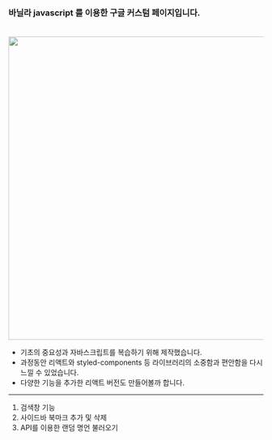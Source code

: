 ### 바닐라 javascript 를 이용한 구글 커스텀 페이지입니다. <br/><br/>
<img width="600px" src="https://blog.kakaocdn.net/dn/bHSz0F/btsqKhvmEHC/Pi9IyJmZNediG6zFjJSG8k/img.gif">

+ 기초의 중요성과 자바스크립트를 복습하기 위해 제작했습니다.
+ 과정동안 리액트와 styled-components 등 라이브러리의 소중함과 편안함을 다시 느낄 수 있었습니다.
+ 다양한 기능을 추가한 리액트 버전도 만들어볼까 합니다.

--------

1. 검색창 기능
2. 사이드바 북마크 추가 및 삭제
3. API를 이용한 랜덤 명언 불러오기
